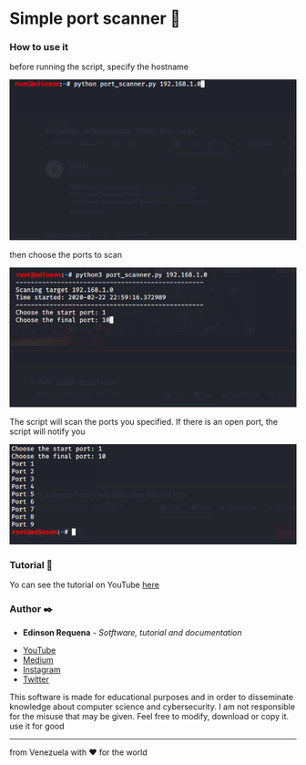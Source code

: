 # Simple port scanner 🚀

### How to use it

before running the script, specify the hostname

![alt text](https://raw.githubusercontent.com/EdinsonRequena/simple-port-scanner/master/scanner1.png)

then choose the ports to scan

![alt text](https://raw.githubusercontent.com/EdinsonRequena/simple-port-scanner/master/scanner2.png)

The script will scan the ports you specified. If there is an open port, the script will notify you

![alt text](https://raw.githubusercontent.com/EdinsonRequena/simple-port-scanner/master/scanner3.png)

### Tutorial 📖

Yo can see the tutorial on YouTube [here](https://www.youtube.com/channel/UCFXAiceHPFzk81Ooc25_QTg/featured)

### Author ✒️

* **Edinson Requena** - *Sotftware, tutorial and documentation* 
- [YouTube](https://www.youtube.com/channel/UCFXAiceHPFzk81Ooc25_QTg/featured)
- [Medium](https://medium.com/@edinsonrequena)
- [Instagram](https://instagram.com/edinsonrequena)
- [Twitter](https://twitter.com/requenaea)


This software is made for educational purposes and in order to disseminate knowledge about computer science and cybersecurity. I am not responsible for the misuse that may be given. Feel free to modify, download or copy it. use it for good

---
from Venezuela with ❤️ for the world

